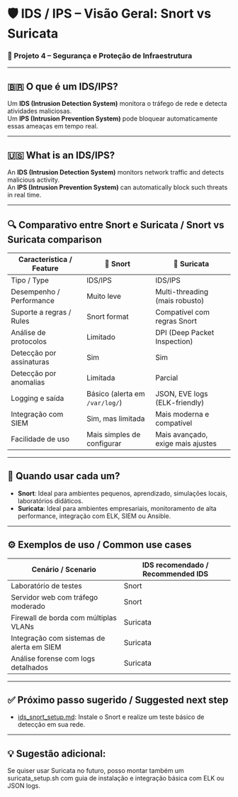 # 🛡️ IDS / IPS – Visão Geral: Snort vs Suricata  
### 📁 Projeto 4 – Segurança e Proteção de Infraestrutura

---

## 🇧🇷 O que é um IDS/IPS?

Um **IDS (Intrusion Detection System)** monitora o tráfego de rede e detecta atividades maliciosas.  
Um **IPS (Intrusion Prevention System)** pode bloquear automaticamente essas ameaças em tempo real.

---

## 🇺🇸 What is an IDS/IPS?

An **IDS (Intrusion Detection System)** monitors network traffic and detects malicious activity.  
An **IPS (Intrusion Prevention System)** can automatically block such threats in real time.

---

## 🔍 Comparativo entre Snort e Suricata / Snort vs Suricata comparison

| Característica / Feature      | 🐍 Snort                         | 🦊 Suricata                        |
|-------------------------------|----------------------------------|------------------------------------|
| Tipo / Type                   | IDS/IPS                          | IDS/IPS                            |
| Desempenho / Performance      | Muito leve                       | Multi-threading (mais robusto)     |
| Suporte a regras / Rules      | Snort format                     | Compatível com regras Snort        |
| Análise de protocolos         | Limitado                         | DPI (Deep Packet Inspection)       |
| Detecção por assinaturas      | Sim                              | Sim                                |
| Detecção por anomalias        | Limitada                         | Parcial                            |
| Logging e saída               | Básico (alerta em `/var/log/`)  | JSON, EVE logs (ELK-friendly)      |
| Integração com SIEM           | Sim, mas limitada                | Mais moderna e compatível          |
| Facilidade de uso             | Mais simples de configurar       | Mais avançado, exige mais ajustes  |

---

## 🎯 Quando usar cada um?

- **Snort**: Ideal para ambientes pequenos, aprendizado, simulações locais, laboratórios didáticos.
- **Suricata**: Ideal para ambientes empresariais, monitoramento de alta performance, integração com ELK, SIEM ou Ansible.

---

## ⚙️ Exemplos de uso / Common use cases

| Cenário / Scenario                          | IDS recomendado / Recommended IDS |
|--------------------------------------------|-----------------------------------|
| Laboratório de testes                       | Snort                             |
| Servidor web com tráfego moderado           | Snort                             |
| Firewall de borda com múltiplas VLANs       | Suricata                          |
| Integração com sistemas de alerta em SIEM   | Suricata                          |
| Análise forense com logs detalhados         | Suricata                          |

---

## ✅ Próximo passo sugerido / Suggested next step

- [ids_snort_setup.md](../scripts/ids_snort_setup.md): Instale o Snort e realize um teste básico de detecção em sua rede.

---

## 💡 Sugestão adicional:

Se quiser usar Suricata no futuro, posso montar também um suricata_setup.sh com guia de instalação e integração básica com ELK ou JSON logs.
